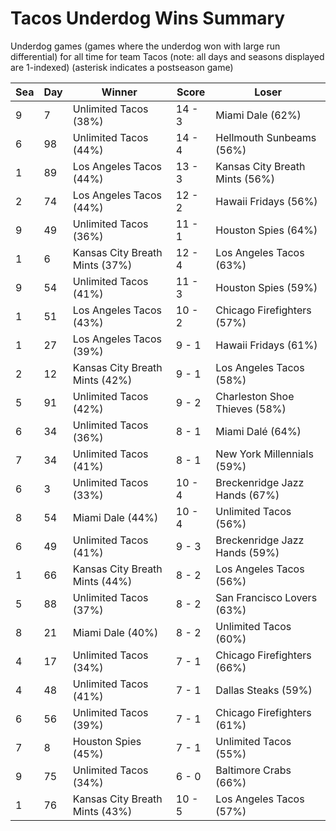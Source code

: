 # Tacos Underdog Wins Summary



Underdog games (games where the underdog won with large run differential) for all time for team Tacos (note: all days and seasons displayed are 1-indexed) (asterisk indicates a postseason game)


| Sea | Day | Winner | Score | Loser | 
| ------ |------ |------ |------ |------ |
| 9 | 7 | Unlimited Tacos (38%) | 14 - 3 | Miami Dale (62%) | 
| 6 | 98 | Unlimited Tacos (44%) | 14 - 4 | Hellmouth Sunbeams (56%) | 
| 1 | 89 | Los Angeles Tacos (44%) | 13 - 3 | Kansas City Breath Mints (56%) | 
| 2 | 74 | Los Angeles Tacos (44%) | 12 - 2 | Hawaii Fridays (56%) | 
| 9 | 49 | Unlimited Tacos (36%) | 11 - 1 | Houston Spies (64%) | 
| 1 | 6 | Kansas City Breath Mints (37%) | 12 - 4 | Los Angeles Tacos (63%) | 
| 9 | 54 | Unlimited Tacos (41%) | 11 - 3 | Houston Spies (59%) | 
| 1 | 51 | Los Angeles Tacos (43%) | 10 - 2 | Chicago Firefighters (57%) | 
| 1 | 27 | Los Angeles Tacos (39%) | 9 - 1 | Hawaii Fridays (61%) | 
| 2 | 12 | Kansas City Breath Mints (42%) | 9 - 1 | Los Angeles Tacos (58%) | 
| 5 | 91 | Unlimited Tacos (42%) | 9 - 2 | Charleston Shoe Thieves (58%) | 
| 6 | 34 | Unlimited Tacos (36%) | 8 - 1 | Miami Dalé (64%) | 
| 7 | 34 | Unlimited Tacos (41%) | 8 - 1 | New York Millennials (59%) | 
| 6 | 3 | Unlimited Tacos (33%) | 10 - 4 | Breckenridge Jazz Hands (67%) | 
| 8 | 54 | Miami Dale (44%) | 10 - 4 | Unlimited Tacos (56%) | 
| 6 | 49 | Unlimited Tacos (41%) | 9 - 3 | Breckenridge Jazz Hands (59%) | 
| 1 | 66 | Kansas City Breath Mints (44%) | 8 - 2 | Los Angeles Tacos (56%) | 
| 5 | 88 | Unlimited Tacos (37%) | 8 - 2 | San Francisco Lovers (63%) | 
| 8 | 21 | Miami Dale (40%) | 8 - 2 | Unlimited Tacos (60%) | 
| 4 | 17 | Unlimited Tacos (34%) | 7 - 1 | Chicago Firefighters (66%) | 
| 4 | 48 | Unlimited Tacos (41%) | 7 - 1 | Dallas Steaks (59%) | 
| 6 | 56 | Unlimited Tacos (39%) | 7 - 1 | Chicago Firefighters (61%) | 
| 7 | 8 | Houston Spies (45%) | 7 - 1 | Unlimited Tacos (55%) | 
| 9 | 75 | Unlimited Tacos (34%) | 6 - 0 | Baltimore Crabs (66%) | 
| 1 | 76 | Kansas City Breath Mints (43%) | 10 - 5 | Los Angeles Tacos (57%) | 


